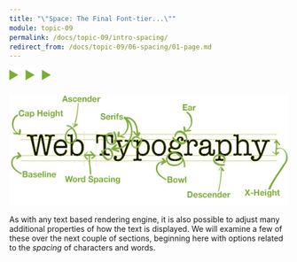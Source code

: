```yaml
---
title: "\"Space: The Final Font-tier...\""
module: topic-09
permalink: /docs/topic-09/intro-spacing/
redirect_from: /docs/topic-09/06-spacing/01-page.md
---
```


<img src="./../../../img/arrow-divider.svg" style="width: 75px; border: none; margin: 0px 0 20px 0" />

<img src="../img/typography-web.png" style="height: 200px; margin: auto" alt="web typography" title="All the Things"/>

As with any text based rendering engine, it is also possible to adjust many additional properties of how the text is displayed.  We will examine a few of these over the next couple of sections, beginning here with options related to the _spacing_ of characters and words.
